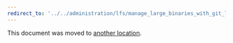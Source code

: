 ```yaml
---
redirect_to: '../../administration/lfs/manage_large_binaries_with_git_lfs.md'
---
```


This document was moved to [another location](../../administration/lfs/manage_large_binaries_with_git_lfs.md).
